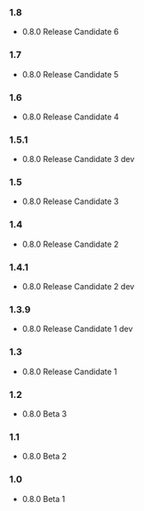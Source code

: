 ### 1.8

- 0.8.0 Release Candidate 6

### 1.7

- 0.8.0 Release Candidate 5

### 1.6

- 0.8.0 Release Candidate 4

### 1.5.1

- 0.8.0 Release Candidate 3 dev

### 1.5

- 0.8.0 Release Candidate 3

### 1.4

- 0.8.0 Release Candidate 2

### 1.4.1

- 0.8.0 Release Candidate 2 dev

### 1.3.9

- 0.8.0 Release Candidate 1 dev

### 1.3

- 0.8.0 Release Candidate 1

### 1.2

- 0.8.0 Beta 3

### 1.1

- 0.8.0 Beta 2

### 1.0

- 0.8.0 Beta 1
